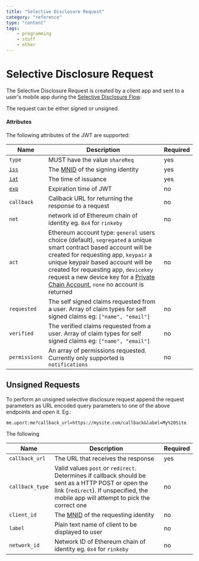 ```yaml
---
title: "Selective Disclosure Request"
category: "reference"
type: "content"
tags:
    - programming
    - stuff
    - other
---
```


# Selective Disclosure Request

The Selective Disclosure Request is created by a client app and sent to a user's mobile app during the [Selective Disclosure Flow](/flows/selectivedisclosure.md).

The request can be either signed or unsigned.

#### Attributes

The following attributes of the JWT are supported:

Name | Description | Required
---- | ----------- | --------
`type` | MUST have the value `shareReq` | yes
[`iss`](https://tools.ietf.org/html/rfc7519#section-4.1.1) | The [MNID](https://github.com/uport-project/mnid) of the signing identity| yes
[`iat`](https://tools.ietf.org/html/rfc7519#section-4.1.6) | The time of issuance | yes
[`exp`](https://tools.ietf.org/html/rfc7519#section-4.1.4) | Expiration time of JWT | no
`callback` | Callback URL for returning the response to a request | no
`net` | network id of Ethereum chain of identity eg. `0x4` for `rinkeby` | no
`act` | Ethereum account type: `general` users choice (default), `segregated` a unique smart contract based account will be created for requesting app, `keypair` a unique keypair based account will be created for requesting app, `devicekey` request a new device key for a [Private Chain Account](./privatechain.md), `none` no account is returned | no
`requested` | The self signed claims requested from a user. Array of claim types for self signed claims eg: `["name", "email"]` | no
`verified` | The verified claims requested from a user. Array of claim types for self signed claims eg: `["name", "email"]` | no
`permissions` | An array of permissions requested. Currently only supported is `notifications` | no

## Unsigned Requests

To perform an unsigned selective disclosure request append the request parameters as URL encoded query parameters to one of the above endpoints and open it. Eg.:

`me.uport:me?callback_url=https://mysite.com/callback&label=My%20Site`

The following

Name | Description | Required
---- | ----------- | --------
`callback_url` | The URL that receives the response | yes
`callback_type` | Valid values `post` or `redirect`. Determines if callback should be sent as a HTTP POST or open the link (`redirect`). If unspecified, the mobile app will attempt to pick the correct one| no
`client_id` | The [MNID](https://github.com/uport-project/mnid) of the requesting identity | no
`label` | Plain text name of client to be displayed to user | no
`network_id` | Network ID of Ethereum chain of identity eg. `0x4` for `rinkeby` | no
